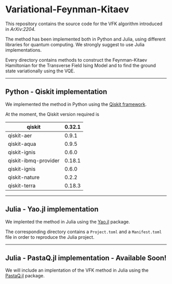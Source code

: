 # Variational-Feynman-Kitaev
This repository contains the source code for the VFK algorithm introduced in _ArXiv:2204._


The method has been implemented both in Python and Julia, using different libraries for quantum computing.
We strongly suggest to use Julia implementations.

Every directory contains methods to construct the Feynman-Kitaev Hamiltonian for the Transverse Field Ising Model and to find the ground state variationally using the VQE.

---

## Python - Qiskit implementation

We implemented the method in Python using the [Qiskit framework](https://qiskit.org).

At the moment, the Qiskit version required is


|qiskit                   | 0.32.1  |
|-------------------------|---------|
|qiskit-aer               | 0.9.1   |
|qiskit-aqua              | 0.9.5   |
|qiskit-ignis             | 0.6.0   |
|qiskit-ibmq-provider     | 0.18.1  |
|qiskit-ignis             | 0.6.0   |
|qiskit-nature            | 0.2.2   |
|qiskit-terra             | 0.18.3  |


---

## Julia - Yao.jl implementation

We implented the method in Julia using the [Yao.jl](https://yaoquantum.org/) package.

The corresponding directory contains a `Project.toml` and a `Manifest.toml` file in order to reproduce the Julia project.

---

## Julia - PastaQ.jl implementation - Available Soon!

We will include an implentation of the VFK method in Julia using the [PastaQ.jl](https://github.com/GTorlai/PastaQ.jl) package.
